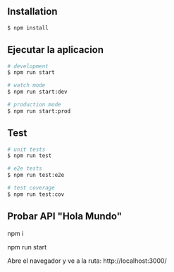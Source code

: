 ## Installation

```bash
$ npm install
```

## Ejecutar la aplicacion

```bash
# development
$ npm run start

# watch mode
$ npm run start:dev

# production mode
$ npm run start:prod
```

## Test

```bash
# unit tests
$ npm run test

# e2e tests
$ npm run test:e2e

# test coverage
$ npm run test:cov
```


## Probar API "Hola Mundo"
npm i

npm run start

Abre el navegador y ve a la ruta: http://localhost:3000/
